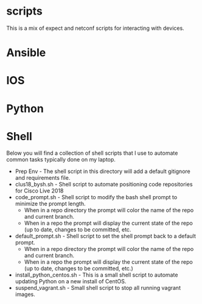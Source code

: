 # scripts
This is a mix of expect and netconf scripts for interacting with devices.

# Ansible

# IOS

# Python

# Shell

Below you will find a collection of shell scripts that I use to automate common tasks typically done on my laptop. 

* Prep Env - The shell script in this directory will add a default gitignore and requirements file.
* clus18_bysh.sh - Shell script to automate positioning code repositories for Cisco Live 2018
* code_prompt.sh - Shell script to modify the bash shell prompt to minimize the prompt length.
  * When in a repo directory the prompt will color the name of the repo and current branch.
  * When in a repo the prompt will display the current state of the repo (up to date, changes to be committed, etc.
* default_prompt.sh - Shell script to set the shell prompt back to a default prompt.
  * When in a repo directory the prompt will color the name of the repo and current branch. 
  * When in a repo the prompt will display the current state of the repo (up to date, changes to be committed, etc.)
* install_python_centos.sh - This is a small shell script to automate updating Python on a new install of CentOS.
* suspend_vagrant.sh - Small shell script to stop all running vagrant images.
  